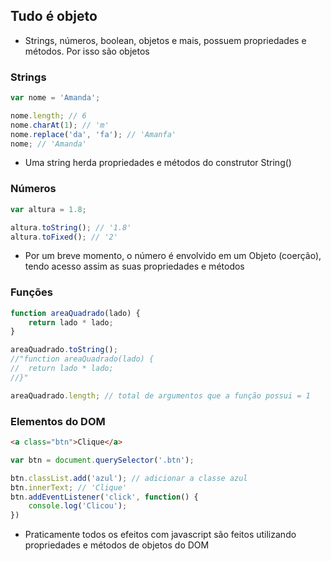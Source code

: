 ## Tudo é objeto
 - Strings, números, boolean, objetos e mais, possuem propriedades e métodos. Por isso são objetos

### Strings
```javascript
var nome = 'Amanda';

nome.length; // 6
nome.charAt(1); // 'm'
nome.replace('da', 'fa'); // 'Amanfa'
nome; // 'Amanda'
```
 - Uma string herda propriedades e métodos do construtor String()

### Números
```javascript
var altura = 1.8;

altura.toString(); // '1.8'
altura.toFixed(); // '2'
```
 - Por um breve momento, o número é envolvido em um Objeto (coerção), tendo acesso assim as suas propriedades e métodos

### Funções
```javascript
function areaQuadrado(lado) {
    return lado * lado;
}

areaQuadrado.toString();
//"function areaQuadrado(lado) {
//  return lado * lado;
//}"

areaQuadrado.length; // total de argumentos que a função possui = 1
```

### Elementos do DOM
```html
<a class="btn">Clique</a>
```
```javascript
var btn = document.querySelector('.btn');

btn.classList.add('azul'); // adicionar a classe azul
btn.innerText; // 'Clique'
btn.addEventListener('click', function() {
    console.log('Clicou');
})
```
 - Praticamente todos os efeitos com javascript são feitos utilizando propriedades e métodos de objetos do DOM

